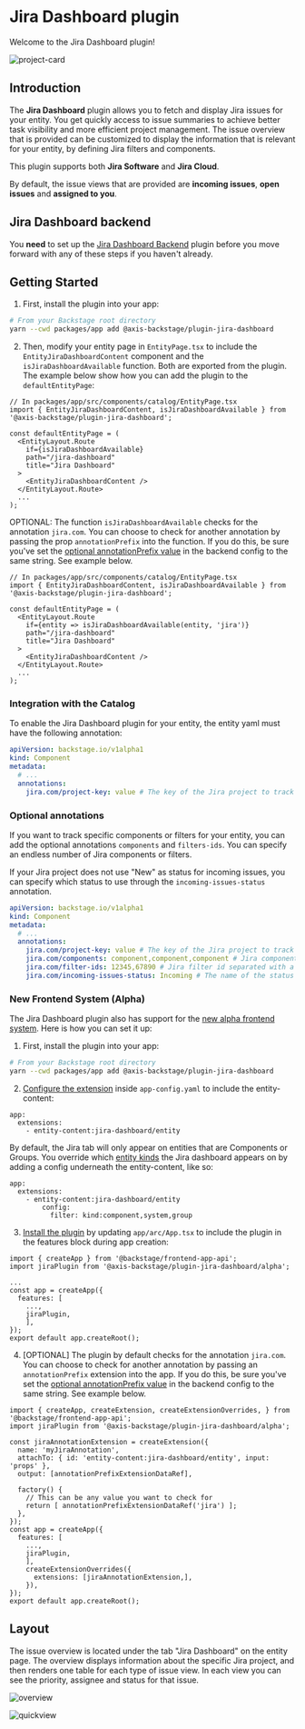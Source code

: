 # Jira Dashboard plugin

Welcome to the Jira Dashboard plugin!

![project-card](https://github.com/AxisCommunications/backstage-plugins/blob/main/plugins/jira-dashboard/media/project-card.png)

## Introduction

The **Jira Dashboard** plugin allows you to fetch and display Jira issues for your entity. You get quickly access to issue summaries to achieve better task visibility and more efficient project management. The issue overview that is provided can be customized to display the information that is relevant for your entity, by defining Jira filters and components.

This plugin supports both **Jira Software** and **Jira Cloud**.

By default, the issue views that are provided are **incoming issues**, **open issues** and **assigned to you**.

## Jira Dashboard backend

You **need** to set up the [Jira Dashboard Backend](https://github.com/AxisCommunications/backstage-plugins/blob/main/plugins/jira-dashboard-backend) plugin before you move forward with any of these steps if you haven't already.

## Getting Started

1. First, install the plugin into your app:

```bash
# From your Backstage root directory
yarn --cwd packages/app add @axis-backstage/plugin-jira-dashboard
```

2. Then, modify your entity page in `EntityPage.tsx` to include the `EntityJiraDashboardContent` component and the `isJiraDashboardAvailable` function. Both are exported from the plugin. The example below show how you can add the plugin to the `defaultEntityPage`:

```tsx
// In packages/app/src/components/catalog/EntityPage.tsx
import { EntityJiraDashboardContent, isJiraDashboardAvailable } from '@axis-backstage/plugin-jira-dashboard';

const defaultEntityPage = (
  <EntityLayout.Route
    if={isJiraDashboardAvailable}
    path="/jira-dashboard"
    title="Jira Dashboard"
  >
    <EntityJiraDashboardContent />
  </EntityLayout.Route>
  ...
);
```

OPTIONAL: The function `isJiraDashboardAvailable` checks for the annotation `jira.com`. You can choose to check for another annotation by passing the prop `annotationPrefix` into the function. If you do this, be sure you've set the [optional annotationPrefix value](https://github.com/AxisCommunications/backstage-plugins/blob/main/plugins/jira-dashboard-backend#configuration-details) in the backend config to the same string. See example below.

```tsx
// In packages/app/src/components/catalog/EntityPage.tsx
import { EntityJiraDashboardContent, isJiraDashboardAvailable } from '@axis-backstage/plugin-jira-dashboard';

const defaultEntityPage = (
  <EntityLayout.Route
    if={entity => isJiraDashboardAvailable(entity, 'jira')}
    path="/jira-dashboard"
    title="Jira Dashboard"
  >
    <EntityJiraDashboardContent />
  </EntityLayout.Route>
  ...
);
```

### Integration with the Catalog

To enable the Jira Dashboard plugin for your entity, the entity yaml must have the following annotation:

```yaml
apiVersion: backstage.io/v1alpha1
kind: Component
metadata:
  # ...
  annotations:
    jira.com/project-key: value # The key of the Jira project to track for this entity
```

### Optional annotations

If you want to track specific components or filters for your entity, you can add the optional annotations `components` and `filters-ids`. You can specify an endless number of Jira components or filters.

If your Jira project does not use "New" as status for incoming issues, you can specify which status to use through the `incoming-issues-status` annotation.

```yaml
apiVersion: backstage.io/v1alpha1
kind: Component
metadata:
  # ...
  annotations:
    jira.com/project-key: value # The key of the Jira project to track for this entity
    jira.com/components: component,component,component # Jira component name separated with a comma. The Roadie Backstage Jira Plugin Jira annotation `/component` is also supported here by default
    jira.com/filter-ids: 12345,67890 # Jira filter id separated with a comma
    jira.com/incoming-issues-status: Incoming # The name of the status for incoming issues in Jira. Default: New
```

### New Frontend System (Alpha)

The Jira Dashboard plugin also has support for the [new alpha frontend system](https://backstage.io/docs/frontend-system/). Here is how you can set it up:

1. First, install the plugin into your app:

```bash
# From your Backstage root directory
yarn --cwd packages/app add @axis-backstage/plugin-jira-dashboard
```

2. [Configure the extension](https://backstage.io/docs/frontend-system/building-apps/configuring-extensions) inside `app-config.yaml` to include the entity-content:

```tsx
app:
  extensions:
    - entity-content:jira-dashboard/entity
```

By default, the Jira tab will only appear on entities that are Components or Groups. You override which [entity kinds](https://backstage.io/docs/features/software-catalog/system-model) the Jira dashboard appears on by adding a config underneath the entity-content, like so:

```tsx
app:
  extensions:
    - entity-content:jira-dashboard/entity
        config:
          filter: kind:component,system,group
```

3. [Install the plugin](https://backstage.io/docs/frontend-system/building-apps/index#install-features-manually) by updating `app/arc/App.tsx` to include the plugin in the features block during app creation:

```tsx
import { createApp } from '@backstage/frontend-app-api';
import jiraPlugin from '@axis-backstage/plugin-jira-dashboard/alpha';

...
const app = createApp({
  features: [
    ...,
    jiraPlugin,
    ],
});
export default app.createRoot();
```

4. [OPTIONAL] The plugin by default checks for the annotation `jira.com`. You can choose to check for another annotation by passing an `annotationPrefix` extension into the app. If you do this, be sure you've set the [optional annotationPrefix value](https://github.com/AxisCommunications/backstage-plugins/blob/main/plugins/jira-dashboard-backend#configuration-details) in the backend config to the same string. See example below.

```tsx
import { createApp, createExtension, createExtensionOverrides, } from '@backstage/frontend-app-api';
import jiraPlugin from '@axis-backstage/plugin-jira-dashboard/alpha';

const jiraAnnotationExtension = createExtension({
  name: 'myJiraAnnotation',
  attachTo: { id: 'entity-content:jira-dashboard/entity', input: 'props' },
  output: [annotationPrefixExtensionDataRef],

  factory() {
    // This can be any value you want to check for
    return [ annotationPrefixExtensionDataRef('jira') ];
  },
});
const app = createApp({
  features: [
    ...,
    jiraPlugin,
    ],
    createExtensionOverrides({
      extensions: [jiraAnnotationExtension,],
    }),
});
export default app.createRoot();
```

## Layout

The issue overview is located under the tab "Jira Dashboard" on the entity page. The overview displays information about the specific Jira project, and then renders one table for each type of issue view. In each view you can see the priority, assignee and status for that issue.

![overview](https://github.com/AxisCommunications/backstage-plugins/blob/main/plugins/jira-dashboard/media/overview.png)

![quickview](https://github.com/AxisCommunications/backstage-plugins/blob/main/plugins/jira-dashboard/media/quick-view.png)

